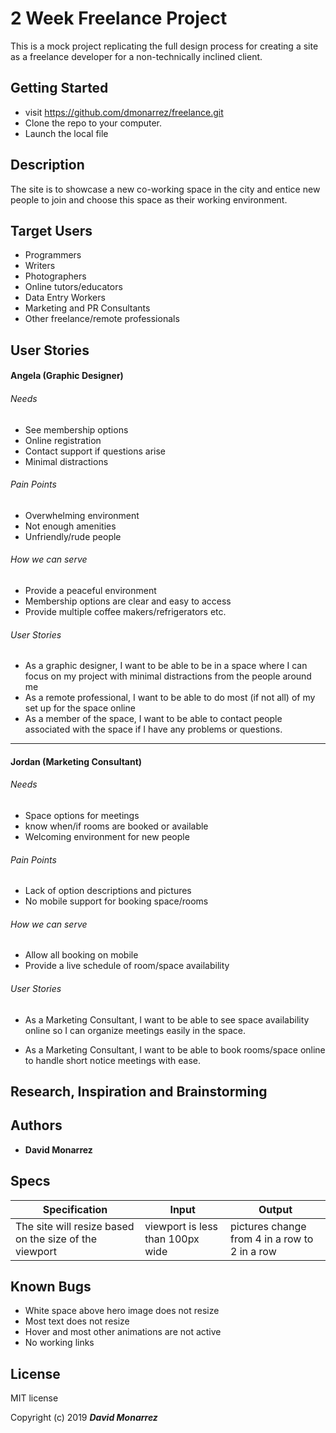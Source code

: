 # 2 Week Freelance Project

This is a mock project replicating the full design process for creating a site as a freelance developer for a non-technically inclined client.

## Getting Started

* visit https://github.com/dmonarrez/freelance.git
* Clone the repo to your computer.
* Launch the local file

## Description

The site is to showcase a new co-working space in the city and entice new people to join and choose this space as their working environment.

## Target Users

* Programmers
* Writers
* Photographers
* Online tutors/educators
* Data Entry Workers
* Marketing and PR Consultants
* Other freelance/remote professionals

## User Stories

#### Angela (Graphic Designer)

###### Needs
* See membership options
* Online registration
* Contact support if questions arise
* Minimal distractions

###### Pain Points
* Overwhelming environment
* Not enough amenities
* Unfriendly/rude people

###### How we can serve
* Provide a peaceful environment
* Membership options are clear and easy to access
* Provide multiple coffee makers/refrigerators etc.

###### User Stories

* As a graphic designer, I want to be able to be in a space where I can focus on my project with minimal distractions from the people around me
* As a remote professional, I want to be able to do most (if not all) of my set up for the space online
* As a member of the space, I want to be able to contact people associated with the space if I have any problems or questions.

<hr>

#### Jordan (Marketing Consultant)

###### Needs
* Space options for meetings
* know when/if rooms are booked or available
* Welcoming environment for new people

###### Pain Points
* Lack of option descriptions and pictures
* No mobile support for booking space/rooms

###### How we can serve
* Allow all booking on mobile
* Provide a live schedule of room/space availability

###### User Stories

* As a Marketing Consultant, I want to be able to see space availability online so I can organize meetings easily in the space.

* As a Marketing Consultant, I want to be able to book rooms/space online to handle short notice meetings with ease.

## Research, Inspiration and Brainstorming

## Authors

* **David Monarrez**

## Specs

Specification | Input | Output
------------- | ----- | ------
The site will resize based on the size of the viewport | viewport is less than 100px wide | pictures change from 4 in a row to 2 in a row


## Known Bugs

* White space above hero image does not resize
* Most text does not resize
* Hover and most other animations are not active
* No working links

## License

MIT license

Copyright (c) 2019 **_David Monarrez_**
